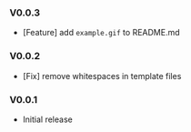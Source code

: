 ### V0.0.3

- [Feature] add `example.gif` to README.md

### V0.0.2

- [Fix] remove whitespaces in template files

### V0.0.1

- Initial release
